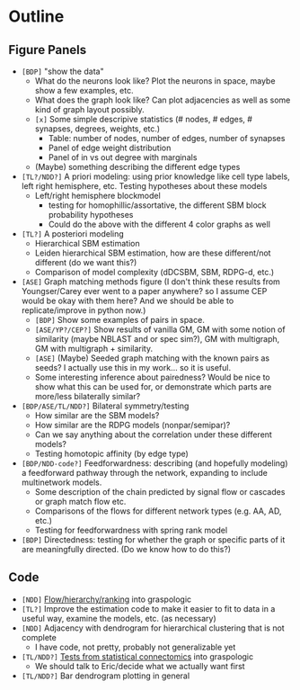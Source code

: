 # Outline

## Figure Panels
-  `[BDP]` "show the data"
    - What do the neurons look like? Plot the neurons in space, maybe show a few examples, etc.
    - What does the graph look like? Can plot adjacencies as well as some kind of graph layout possibly.
    - `[x]` Some simple descripive statistics (# nodes, # edges, # synapses, degrees, weights, etc.)
        - Table: number of nodes, number of edges, number of synapses
        - Panel of edge weight distribution
        - Panel of in vs out degree with marginals
    - (Maybe) something describing the different edge types
- `[TL?/NDD?]` A priori modeling: using prior knowledge like cell type labels, left right hemisphere, etc. Testing hypotheses about these models 
    - Left/right hemisphere blockmodel  
        - testing for homophillic/assortative, the different SBM block probability hypotheses
        - Could do the above with the different 4 color graphs as well
- `[TL?]` A posteriori modeling 
    - Hierarchical SBM estimation
    - Leiden hierarchical SBM estimation, how are these different/not different (do we want this?)
    - Comparison of model complexity (dDCSBM, SBM, RDPG-d, etc.)
- `[ASE]` Graph matching methods figure (I don't think these results from Youngser/Carey ever went to a paper anywhere? so I assume CEP would be okay with them here? And we should be able to replicate/improve in python now.)
    - `[BDP]` Show some examples of pairs in space.
    - `[ASE/YP?/CEP?]` Show results of vanilla GM, GM with some notion of similarity (maybe NBLAST and or spec sim?), GM with multigraph, GM with multigraph + similarity.
    - `[ASE]` (Maybe) Seeded graph matching with the known pairs as seeds? I actually use this in my work... so it is useful.
    - Some interesting inference about pairedness? Would be nice to show what this can be used for, or demonstrate which parts are more/less bilaterally similar?
- `[BDP/ASE/TL/NDD?]` Bilateral symmetry/testing
    - How similar are the SBM models? 
    - How similar are the RDPG models (nonpar/semipar)? 
    - Can we say anything about the correlation under these different models?
    - Testing homotopic affinity (by edge type)
- `[BDP/NDD-code?]` Feedforwardness: describing (and hopefully modeling) a feedforward pathway through the network, expanding to include multinetwork models. 
    - Some description of the chain predicted by signal flow or cascades or graph match flow etc.
    - Comparisons of the flows for different network types (e.g. AA, AD, etc.) 
    - Testing for feedforwardness with spring rank model
- `[BDP]` Directedness: testing for whether the graph or specific parts of it are meaningfully directed. (Do we know how to do this?)


## Code
- `[NDD]` [Flow/hierarchy/ranking](https://github.com/microsoft/graspologic/issues/636) into graspologic
- `[TL?]` Improve the estimation code to make it easier to fit to data in a useful way, examine the models, etc. (as necessary)
- `[NDD]` Adjacency with dendrogram for hierarchical clustering that is not complete
    - I have code, not pretty, probably not generalizable yet
- `[TL/NDD?]` [Tests from statistical connectomics](https://github.com/microsoft/graspologic/issues/570) into graspologic
    - We should talk to Eric/decide what we actually want first
- `[TL/NDD?]` Bar dendrogram plotting in general